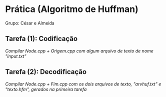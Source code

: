 # Prática (Algoritmo de Huffman)
Grupo: César e Almeida
## Tarefa (1): Codificação
*Compilar Node.cpp + Origem.cpp com algum arquivo de texto de nome "input.txt"*

## Tarefa (2): Decodificação
*Compilar Node.cpp + Fim.cpp com os dois arquivos de texto, "arvhuf.txt" e "texto.hfm", gerados na primeira tarefa*
